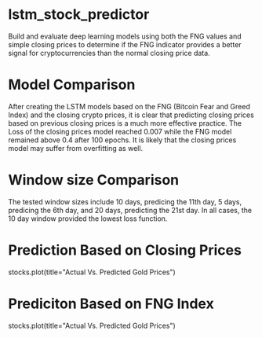 # lstm_stock_predictor
Build and evaluate deep learning models using both the FNG values and simple closing prices to determine if the FNG indicator provides a better signal for cryptocurrencies than the normal closing price data.

# Model Comparison
After creating the LSTM models based on the FNG (Bitcoin Fear and Greed Index) and the closing crypto prices, it is clear that predicting closing prices based on previous closing prices is a much more effective practice. The Loss of the closing prices model reached 0.007 while the FNG model remained above 0.4 after 100 epochs. It is likely that the closing prices model may suffer from overfitting as well.

# Window size Comparison
The tested window sizes include 10 days, predicing the 11th day, 5 days, predicing the 6th day, and 20 days, predicting the 21st day. In all cases, the 10 day window provided the lowest loss function.

# Prediction Based on Closing Prices
stocks.plot(title="Actual Vs. Predicted Gold Prices")

# Prediciton Based on FNG Index
stocks.plot(title="Actual Vs. Predicted Gold Prices")